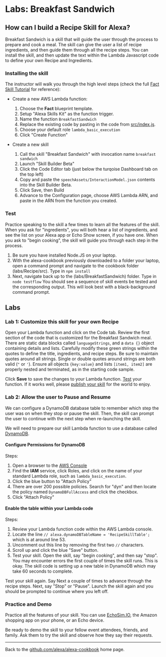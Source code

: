 
# Labs: <a id="title">Breakfast Sandwich</a>

## How can I build a Recipe Skill for Alexa? <a id="intro"></a>

Breakfast Sandwich is a skill that will guide the user through the process to prepare and cook a meal.
The skill can give the user a list of recipe ingredients, and then guide them through all the recipe steps.
You can install the skill, and then update the text within the Lambda Javascript code to define your own Recipe and Ingredients.

### Installing the skill

The instructor will walk you through the high level steps (check the full [Fact Skill Tutorial](https://github.com/alexa/skill-sample-nodejs-fact) for reference):

* Create a new AWS Lambda function:
  1. Choose the **Fact** blueprint template.
  1. Setup "Alexa Skills Kit" as the function trigger.
  1. Name the function ```BreakfastSandwich```
  1. Replace the existing code by pasting in the code from [src/index.js](src/index.js).
  1. Choose your default role ```lambda_basic_execution```
  1. Click "Create Function"

* Create a new skill
  1. Call the skill "Breakfast Sandwich" with invocation name ```breakfast sandwich```
  1. Launch "Skill Builder Beta"
  1. Click the Code Editor tab (just below the turqoise Dashboard tab on the top left)
  1. Copy and paste the ```speechAssets/InteractionModel.json``` contents into the Skill Builder Beta.
  1. Click Save, then Build
  1. Advance to the Configuration page, choose AWS Lambda ARN, and paste in the ARN from the function you created.


### Test

Practice speaking to the skill a few times to learn all the features of the skill.
When you ask for "ingredients", you will both hear a list of ingredients, and see the list on your Alexa app or Echo Show screen, if you have one.
When you ask to "begin cooking", the skill will guide you through each step in the process.


1. Be sure you have installed Node.JS on your laptop.
1. With the alexa-cookbook previously downloaded to a folder your laptop, open a command prompt and navigate to the cookbook folder (labs/Recipe/src).  Type in ```npm install```
1. Next, navigate back up to the (labs/BreakfastSandwich) folder.  Type in ```node testflow```
You should see a sequence of skill events be tested and the corresponding output.
This will look best with a black-background command prompt.

## Labs
### Lab 1: Customize this skill for your own Recipe

Open your Lambda function and click on the Code tab.  Review the first section of the code that is customized for the Breakfast Sandwich meal.
There are static data blocks called ```languageStrings```, and a ```data {}``` object containing details and lists.
Carefully modify these green strings within the quotes to define the title, ingredients, and recipe steps.
Be sure to maintain quotes around all strings.  Single or double quotes around strings are both valid (```"``` or ```'```). Ensure all objects ```{key:value}``` and lists ```[item1, item2]``` are properly nested and terminated, as in the starting code sample.

Click **Save** to save the changes to your Lambda function.
[Test](https://github.com/alexa/alexa-cookbook/tree/master/testing) your function.
If it works well, please [publish your skill](https://developer.amazon.com/public/solutions/alexa/alexa-skills-kit/docs/publishing-an-alexa-skill)  for the world to enjoy.

### Lab 2: Allow the user to Pause and Resume
We can configure a DynamoDB database table to remember which step the user was on when they stop or pause the skill.
Then, the skill can prompt the user to continue with the next step when re-launching the skill.

We will need to prepare our skill Lambda function to use a database called [DynamoDB](https://aws.amazon.com/dynamodb/).

#### Configure Permissions for DynamoDB
Steps:
1. Open a browser to the [AWS Console](https://aws.amazon.com/console)
1. Find the **IAM** service, click Roles, and click on the name of your standard Lambda role, such as ```lambda_basic_execution```.
1. Click the blue button to "Attach Policy"
1. There are over 200 possible policies.  Search for "dyn" and then locate the policy named ```DynamoDBFullAccess``` and click the checkbox.
1. Click "Attach Policy"

#### Enable the table within your Lambda code
Steps:
1. Review your Lambda function code within the AWS Lambda console.
1. Locate the line ```// alexa.dynamoDBTableName = 'RecipeSkillTable'; ``` which is at around line 53.
1. Uncomment out this line by removing the first two ```//``` characters.
1. Scroll up and click the blue "Save" button.
1. Test your skill.  Open the skill, say "begin cooking", and then say "stop".  You may encounter errors the first couple of times the skill runs.  This is okay.  The skill code is setting up a new table in DynamoDB which may take 60 seconds to complete.


Test your skill again.  Say Next a couple of times to advance through the recipe steps.  Next, say "Stop" or "Pause".
Launch the skill again and you should be prompted to continue where you left off.


### Practice and Demo
Practice all the features of your skill.  You can use [EchoSim.IO](https://echosim.io), the Amazon shopping app on your phone, or an Echo device.

Be ready to demo the skill to your fellow event attendees, friends, and family.  Ask them to try the skill and observe how they say their requests.

<hr />

Back to the [github.com/alexa/alexa-cookbook](https://github.com/alexa/alexa-cookbook) home page.

